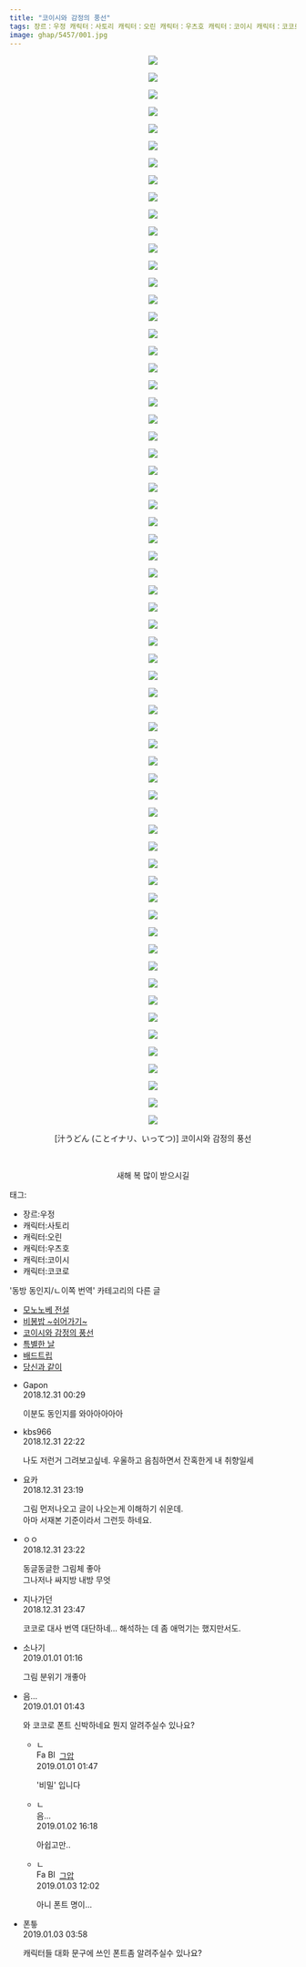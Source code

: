 ```yaml
---
title: "코이시와 감정의 풍선"
tags: 장르：우정 캐릭터：사토리 캐릭터：오린 캐릭터：우츠호 캐릭터：코이시 캐릭터：코코로 汁うどん ことイナリ いってつ 동방_동인지／ㄴ이쪽_번역
image: ghap/5457/001.jpg
---
```

<div class="article">
<p style="text-align: center; clear: none; float: none;"><img src="{{ site.nasurl }}/ghap/5457/001.jpg"/></p>
<p style="text-align: center; clear: none; float: none;"><img src="{{ site.nasurl }}/ghap/5457/002.jpg"/></p>
<p style="text-align: center; clear: none; float: none;"><img src="{{ site.nasurl }}/ghap/5457/003.jpg"/></p>
<p style="text-align: center; clear: none; float: none;"><img src="{{ site.nasurl }}/ghap/5457/004.jpg"/></p>
<p style="text-align: center; clear: none; float: none;"><img src="{{ site.nasurl }}/ghap/5457/005.jpg"/></p>
<p style="text-align: center; clear: none; float: none;"><img src="{{ site.nasurl }}/ghap/5457/006.jpg"/></p>
<p style="text-align: center; clear: none; float: none;"><img src="{{ site.nasurl }}/ghap/5457/007.jpg"/></p>
<p style="text-align: center; clear: none; float: none;"><img src="{{ site.nasurl }}/ghap/5457/008.jpg"/></p>
<p style="text-align: center; clear: none; float: none;"><img src="{{ site.nasurl }}/ghap/5457/009.jpg"/></p>
<p style="text-align: center; clear: none; float: none;"><img src="{{ site.nasurl }}/ghap/5457/010.jpg"/></p>
<p style="text-align: center; clear: none; float: none;"><img src="{{ site.nasurl }}/ghap/5457/011.jpg"/></p>
<p style="text-align: center; clear: none; float: none;"><img src="{{ site.nasurl }}/ghap/5457/012.jpg"/></p>
<p style="text-align: center; clear: none; float: none;"><img src="{{ site.nasurl }}/ghap/5457/013.jpg"/></p>
<p style="text-align: center; clear: none; float: none;"><img src="{{ site.nasurl }}/ghap/5457/014.jpg"/></p>
<p style="text-align: center; clear: none; float: none;"><img src="{{ site.nasurl }}/ghap/5457/015.jpg"/></p>
<p style="text-align: center; clear: none; float: none;"><img src="{{ site.nasurl }}/ghap/5457/016.jpg"/></p>
<p style="text-align: center; clear: none; float: none;"><img src="{{ site.nasurl }}/ghap/5457/017.jpg"/></p>
<p style="text-align: center; clear: none; float: none;"><img src="{{ site.nasurl }}/ghap/5457/018.jpg"/></p>
<p style="text-align: center; clear: none; float: none;"><img src="{{ site.nasurl }}/ghap/5457/019.jpg"/></p>
<p style="text-align: center; clear: none; float: none;"><img src="{{ site.nasurl }}/ghap/5457/020.jpg"/></p>
<p style="text-align: center; clear: none; float: none;"><img src="{{ site.nasurl }}/ghap/5457/021.jpg"/></p>
<p style="text-align: center; clear: none; float: none;"><img src="{{ site.nasurl }}/ghap/5457/022.jpg"/></p>
<p style="text-align: center; clear: none; float: none;"><img src="{{ site.nasurl }}/ghap/5457/023.jpg"/></p>
<p style="text-align: center; clear: none; float: none;"><img src="{{ site.nasurl }}/ghap/5457/024.jpg"/></p>
<p style="text-align: center; clear: none; float: none;"><img src="{{ site.nasurl }}/ghap/5457/025.jpg"/></p>
<p style="text-align: center; clear: none; float: none;"><img src="{{ site.nasurl }}/ghap/5457/026.jpg"/></p>
<p style="text-align: center; clear: none; float: none;"><img src="{{ site.nasurl }}/ghap/5457/027.jpg"/></p>
<p style="text-align: center; clear: none; float: none;"><img src="{{ site.nasurl }}/ghap/5457/028.jpg"/></p>
<p style="text-align: center; clear: none; float: none;"><img src="{{ site.nasurl }}/ghap/5457/029.jpg"/></p>
<p style="text-align: center; clear: none; float: none;"><img src="{{ site.nasurl }}/ghap/5457/030.jpg"/></p>
<p style="text-align: center; clear: none; float: none;"><img src="{{ site.nasurl }}/ghap/5457/031.jpg"/></p>
<p style="text-align: center; clear: none; float: none;"><img src="{{ site.nasurl }}/ghap/5457/032.jpg"/></p>
<p style="text-align: center; clear: none; float: none;"><img src="{{ site.nasurl }}/ghap/5457/033.jpg"/></p>
<p style="text-align: center; clear: none; float: none;"><img src="{{ site.nasurl }}/ghap/5457/034.jpg"/></p>
<p style="text-align: center; clear: none; float: none;"><img src="{{ site.nasurl }}/ghap/5457/035.jpg"/></p>
<p style="text-align: center; clear: none; float: none;"><img src="{{ site.nasurl }}/ghap/5457/036.jpg"/></p>
<p style="text-align: center; clear: none; float: none;"><img src="{{ site.nasurl }}/ghap/5457/037.jpg"/></p>
<p style="text-align: center; clear: none; float: none;"><img src="{{ site.nasurl }}/ghap/5457/038.jpg"/></p>
<p style="text-align: center; clear: none; float: none;"><img src="{{ site.nasurl }}/ghap/5457/039.jpg"/></p>
<p style="text-align: center; clear: none; float: none;"><img src="{{ site.nasurl }}/ghap/5457/040.jpg"/></p>
<p style="text-align: center; clear: none; float: none;"><img src="{{ site.nasurl }}/ghap/5457/041.jpg"/></p>
<p style="text-align: center; clear: none; float: none;"><img src="{{ site.nasurl }}/ghap/5457/042.jpg"/></p>
<p style="text-align: center; clear: none; float: none;"><img src="{{ site.nasurl }}/ghap/5457/043.jpg"/></p>
<p style="text-align: center; clear: none; float: none;"><img src="{{ site.nasurl }}/ghap/5457/044.jpg"/></p>
<p style="text-align: center; clear: none; float: none;"><img src="{{ site.nasurl }}/ghap/5457/045.jpg"/></p>
<p style="text-align: center; clear: none; float: none;"><img src="{{ site.nasurl }}/ghap/5457/046.jpg"/></p>
<p style="text-align: center; clear: none; float: none;"><img src="{{ site.nasurl }}/ghap/5457/047.jpg"/></p>
<p style="text-align: center; clear: none; float: none;"><img src="{{ site.nasurl }}/ghap/5457/048.jpg"/></p>
<p style="text-align: center; clear: none; float: none;"><img src="{{ site.nasurl }}/ghap/5457/049.jpg"/></p>
<p style="text-align: center; clear: none; float: none;"><img src="{{ site.nasurl }}/ghap/5457/050.jpg"/></p>
<p style="text-align: center; clear: none; float: none;"><img src="{{ site.nasurl }}/ghap/5457/051.jpg"/></p>
<p style="text-align: center; clear: none; float: none;"><img src="{{ site.nasurl }}/ghap/5457/052.jpg"/></p>
<p style="text-align: center; clear: none; float: none;"><img src="{{ site.nasurl }}/ghap/5457/053.jpg"/></p>
<p style="text-align: center; clear: none; float: none;"><img src="{{ site.nasurl }}/ghap/5457/054.jpg"/></p>
<p style="text-align: center; clear: none; float: none;"><img src="{{ site.nasurl }}/ghap/5457/055.jpg"/></p>
<p style="text-align: center; clear: none; float: none;"><img src="{{ site.nasurl }}/ghap/5457/056.jpg"/></p>
<p style="text-align: center; clear: none; float: none;"><img src="{{ site.nasurl }}/ghap/5457/057.jpg"/></p>
<p style="text-align: center; clear: none; float: none;"><img src="{{ site.nasurl }}/ghap/5457/058.jpg"/></p>
<p style="text-align: center; clear: none; float: none;"><img src="{{ site.nasurl }}/ghap/5457/059.jpg"/></p>
<p style="text-align: center; clear: none; float: none;"><img src="{{ site.nasurl }}/ghap/5457/060.jpg"/></p>
<p style="text-align: center; clear: none; float: none;"><img src="{{ site.nasurl }}/ghap/5457/061.jpg"/></p>
<p style="text-align: center; clear: none; float: none;"><img src="{{ site.nasurl }}/ghap/5457/062.jpg"/></p>
<p style="text-align: center; clear: none; float: none;"><img src="{{ site.nasurl }}/ghap/5457/063.jpg"/></p>
<p style="text-align: center; clear: none; float: none;">[汁うどん (ことイナリ、いってつ)] 코이시와 감정의 풍선</p>
<p style="text-align: center; clear: none; float: none;"><br/></p>
<p style="text-align: center; clear: none; float: none;">새해 복 많이 받으시길</p>
</div><div class="tagTrail">
<p>태그: </p>
<ul>
<li>장르:우정</li>
<li>캐릭터:사토리</li>
<li>캐릭터:오린</li>
<li>캐릭터:우츠호</li>
<li>캐릭터:코이시</li>
<li>캐릭터:코코로</li>
</ul>
</div><div class="another">
<p>'동방 동인지/ㄴ이쪽 번역' 카테고리의 다른 글</p>
<ul>
<li><a href="/2019-01-21-ghap_5638">모노노베 전설</a></li>
<li><a href="/2019-01-12-ghap_5583">비봉밥 ~쉬어가기~</a></li>
<li><a href="/2018-12-31-ghap_5457">코이시와 감정의 풍선</a></li>
<li><a href="/2018-12-30-ghap_5456">특별한 날</a></li>
<li><a href="/2018-12-25-ghap_5415">배드트립</a></li>
<li><a href="/2018-12-23-ghap_5396">당신과 같이</a></li>
</ul>
</div><div class="comment">
<ul>
<li class="cb_thumb_off" id="comment15398399">
<div class="cb_comment_area">
<div class="cb_info_area">
<div class="cb_section">
<span class="cb_nick_name">Gapon</span>
</div>
<div class="cb_section">
<span class="cb_date">2018.12.31 00:29 </span>
</div>
</div>
<div class="cb_dsc_comment">
<p class="cb_dsc">
											이분도 동인지를 와아아아아아
										</p>
</div>
</div></li>
<li class="cb_thumb_off" id="comment15399281">
<div class="cb_comment_area">
<div class="cb_info_area">
<div class="cb_section">
<span class="cb_nick_name">kbs966</span>
</div>
<div class="cb_section">
<span class="cb_date">2018.12.31 22:22 </span>
</div>
</div>
<div class="cb_dsc_comment">
<p class="cb_dsc">
											나도 저런거 그려보고싶네. 우울하고 음침하면서 잔혹한게 내 취향일세
										</p>
</div>
</div></li>
<li class="cb_thumb_off" id="comment15399320">
<div class="cb_comment_area">
<div class="cb_info_area">
<div class="cb_section">
<span class="cb_nick_name">요카</span>
</div>
<div class="cb_section">
<span class="cb_date">2018.12.31 23:19 </span>
</div>
</div>
<div class="cb_dsc_comment">
<p class="cb_dsc">
											그림 먼저나오고 글이 나오는게 이해하기 쉬운데.<br/>
아마 서재본 기준이라서 그런듯 하네요.
										</p>
</div>
</div></li>
<li class="cb_thumb_off" id="comment15399321">
<div class="cb_comment_area">
<div class="cb_info_area">
<div class="cb_section">
<span class="cb_nick_name">ㅇㅇ</span>
</div>
<div class="cb_section">
<span class="cb_date">2018.12.31 23:22 </span>
</div>
</div>
<div class="cb_dsc_comment">
<p class="cb_dsc">
											동글동글한 그림체 좋아<br/>
그나저나 싸지방 내방 무엇
										</p>
</div>
</div></li>
<li class="cb_thumb_off" id="comment15399332">
<div class="cb_comment_area">
<div class="cb_info_area">
<div class="cb_section">
<span class="cb_nick_name">지나가던</span>
</div>
<div class="cb_section">
<span class="cb_date">2018.12.31 23:47 </span>
</div>
</div>
<div class="cb_dsc_comment">
<p class="cb_dsc">
											코코로 대사 번역 대단하네... 해석하는 데 좀 애먹기는 했지만서도.
										</p>
</div>
</div></li>
<li class="cb_thumb_off" id="comment15399389">
<div class="cb_comment_area">
<div class="cb_info_area">
<div class="cb_section">
<span class="cb_nick_name">소나기</span>
</div>
<div class="cb_section">
<span class="cb_date">2019.01.01 01:16 </span>
</div>
</div>
<div class="cb_dsc_comment">
<p class="cb_dsc">
											그림 분위기 개좋아
										</p>
</div>
</div></li>
<li class="cb_thumb_off" id="comment15399410">
<div class="cb_comment_area">
<div class="cb_info_area">
<div class="cb_section">
<span class="cb_nick_name">음...</span>
</div>
<div class="cb_section">
<span class="cb_date">2019.01.01 01:43 </span>
</div>
</div>
<div class="cb_dsc_comment">
<p class="cb_dsc">
											와 코코로 폰트 신박하네요 뭔지 알려주실수 있나요?
										</p>
</div>
<ul>
<li class="cb_thumb_off" id="comment15399411">
<span class="cb_bu_subnode">ㄴ</span>
<div class="cb_comment_area">
<div class="cb_info_area">
<div class="cb_section">
<span class="cb_nick_name"><img alt="Favicon of https://ghaptouhou.tistory.com" height="16" onerror="this.onerror=null;this.parentNode.removeChild(this)" src="https://ghaptouhou.tistory.com/favicon.ico" width="16"/> <img alt="BlogIcon" height="16" onerror="this.parentNode.removeChild(this)" src="https://ghaptouhou.tistory.com/index.gif" width="16"/> <a href="https://ghaptouhou.tistory.com" onclick="return openLinkInNewWindow(this)"> 그압</a><span class="tistoryProfileLayerTrigger" onclick='TistoryProfile.show(event, this, {"title":"\uc800\uae30 \uc774\uac70 \ub098\uc911\uc5d0 \uc218\uc815 \uac00\ub2a5\ud558\ub098\uc694","url":"https:\/\/ghap.tistory.com","nickname":"\uadf8\uc555","items":[]}); return false;'></span></span>
</div>
<div class="cb_section">
<span class="cb_date">2019.01.01 01:47 </span>
</div>
</div>
<div class="cb_dsc_comment">
<p class="cb_dsc">
																'비밀' 입니다
															</p>
</div>
</div>
</li>
<li class="cb_thumb_off" id="comment15400941">
<span class="cb_bu_subnode">ㄴ</span>
<div class="cb_comment_area">
<div class="cb_info_area">
<div class="cb_section">
<span class="cb_nick_name">음...</span>
</div>
<div class="cb_section">
<span class="cb_date">2019.01.02 16:18 </span>
</div>
</div>
<div class="cb_dsc_comment">
<p class="cb_dsc">
																아쉽고만..
															</p>
</div>
</div>
</li>
<li class="cb_thumb_off" id="comment15402026">
<span class="cb_bu_subnode">ㄴ</span>
<div class="cb_comment_area">
<div class="cb_info_area">
<div class="cb_section">
<span class="cb_nick_name"><img alt="Favicon of https://ghaptouhou.tistory.com" height="16" onerror="this.onerror=null;this.parentNode.removeChild(this)" src="https://ghaptouhou.tistory.com/favicon.ico" width="16"/> <img alt="BlogIcon" height="16" onerror="this.parentNode.removeChild(this)" src="https://ghaptouhou.tistory.com/index.gif" width="16"/> <a href="https://ghaptouhou.tistory.com" onclick="return openLinkInNewWindow(this)"> 그압</a><span class="tistoryProfileLayerTrigger" onclick='TistoryProfile.show(event, this, {"title":"\uc800\uae30 \uc774\uac70 \ub098\uc911\uc5d0 \uc218\uc815 \uac00\ub2a5\ud558\ub098\uc694","url":"https:\/\/ghap.tistory.com","nickname":"\uadf8\uc555","items":[]}); return false;'></span></span>
</div>
<div class="cb_section">
<span class="cb_date">2019.01.03 12:02 </span>
</div>
</div>
<div class="cb_dsc_comment">
<p class="cb_dsc">
																아니 폰트 명이...
															</p>
</div>
</div>
</li>
</ul>
</div></li>
<li class="cb_thumb_off" id="comment15401818">
<div class="cb_comment_area">
<div class="cb_info_area">
<div class="cb_section">
<span class="cb_nick_name">폰틓</span>
</div>
<div class="cb_section">
<span class="cb_date">2019.01.03 03:58 </span>
</div>
</div>
<div class="cb_dsc_comment">
<p class="cb_dsc">
											캐릭터들 대화 문구에 쓰인 폰트좀 알려주실수 있나요?
										</p>
</div>
</div></li>
</ul>
</div>